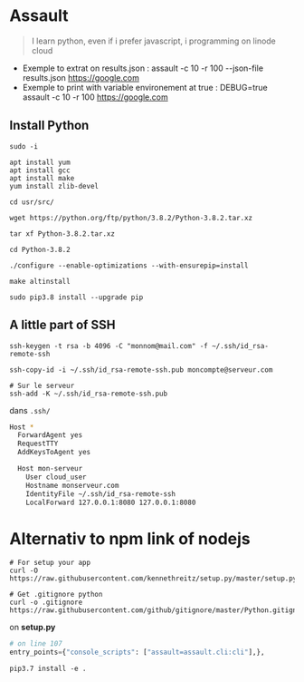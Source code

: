 # Assault

> I learn python, even if i prefer javascript, i programming on linode cloud  

- Exemple to extrat on results.json : assault -c 10 -r 100 --json-file results.json https://google.com
- Exemple to print with variable environement at true : DEBUG=true assault -c 10 -r 100 https://google.com

## Install Python

```Shell
sudo -i

apt install yum
apt install gcc
apt install make
yum install zlib-devel

cd usr/src/

wget https://python.org/ftp/python/3.8.2/Python-3.8.2.tar.xz

tar xf Python-3.8.2.tar.xz

cd Python-3.8.2

./configure --enable-optimizations --with-ensurepip=install

make altinstall

sudo pip3.8 install --upgrade pip
```

## A little part of SSH

```Shell
ssh-keygen -t rsa -b 4096 -C "monnom@mail.com" -f ~/.ssh/id_rsa-remote-ssh

ssh-copy-id -i ~/.ssh/id_rsa-remote-ssh.pub moncompte@serveur.com
```

```Shell
# Sur le serveur
ssh-add -K ~/.ssh/id_rsa-remote-ssh.pub
```

dans `.ssh/`

```Bash
Host *
  ForwardAgent yes
  RequestTTY
  AddKeysToAgent yes

  Host mon-serveur
    User cloud_user
    Hostname monserveur.com
    IdentityFile ~/.ssh/id_rsa-remote-ssh
    LocalForward 127.0.0.1:8080 127.0.0.1:8080
```

# Alternativ to npm link of nodejs

```Shell
# For setup your app
curl -O https://raw.githubusercontent.com/kennethreitz/setup.py/master/setup.py

# Get .gitignore python
curl -o .gitignore https://raw.githubusercontent.com/github/gitignore/master/Python.gitignore
```

on __setup.py__

```Python
# on line 107
entry_points={"console_scripts": ["assault=assault.cli:cli"],},
```

```Shell
pip3.7 install -e .
```

